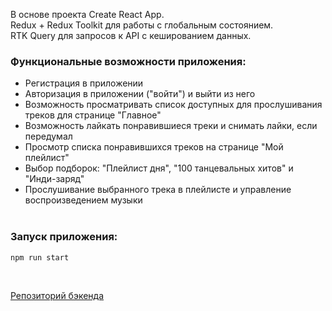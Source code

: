 
В основе проекта Create React App.<br>
Redux + Redux Toolkit для работы с глобальным состоянием.<br>
RTK Query для запросов к API с кешированием данных.<br>

### Функциональные возможности приложения:

- Регистрация в приложении
- Авторизация в приложении ("войти") и выйти из него
- Возможность просматривать список доступных для прослушивания треков для странице "Главное"
- Возможность лайкать понравившиеся треки и снимать лайки, если передумал
- Просмотр списка понравившихся треков на странице "Мой плейлист"
- Выбор подборок: "Плейлист дня", "100 танцевальных хитов" и "Инди-заряд"
- Прослушивание выбранного трека в плейлисте и управление воспроизведением музыки
  <br><br>

### Запуск приложения:
  ```
  npm run start
  ```
<br>

[Репозиторий бэкенда](https://github.com/skypro-backend/backend_web-music-app)
